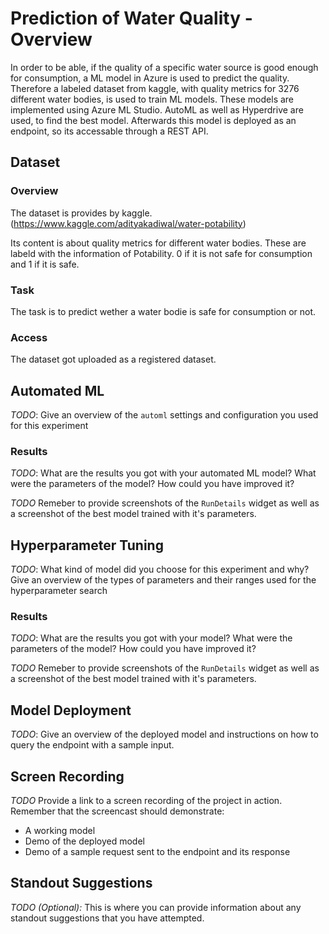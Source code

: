# Prediction of Water Quality - Overview

In order to be able, if the quality of a specific water source is good enough for consumption, a ML model in Azure is used to predict the quality. Therefore a labeled dataset from kaggle, with quality metrics for 3276 different water bodies, is used to train ML models. These models are implemented using Azure ML Studio. AutoML as well as Hyperdrive are used, to find the best model. Afterwards this model is deployed as an endpoint, so its accessable through a REST API.   


## Dataset

### Overview
The dataset is provides by kaggle. (https://www.kaggle.com/adityakadiwal/water-potability)

Its content is about quality metrics for different water bodies. These are labeld with the information of Potability. 0 if it is not safe for consumption and 1 if it is safe.

### Task
The task is to predict wether a water bodie is safe for consumption or not.

### Access
The dataset got uploaded as a registered dataset.

## Automated ML
*TODO*: Give an overview of the `automl` settings and configuration you used for this experiment

### Results
*TODO*: What are the results you got with your automated ML model? What were the parameters of the model? How could you have improved it?

*TODO* Remeber to provide screenshots of the `RunDetails` widget as well as a screenshot of the best model trained with it's parameters.

## Hyperparameter Tuning
*TODO*: What kind of model did you choose for this experiment and why? Give an overview of the types of parameters and their ranges used for the hyperparameter search


### Results
*TODO*: What are the results you got with your model? What were the parameters of the model? How could you have improved it?

*TODO* Remeber to provide screenshots of the `RunDetails` widget as well as a screenshot of the best model trained with it's parameters.

## Model Deployment
*TODO*: Give an overview of the deployed model and instructions on how to query the endpoint with a sample input.

## Screen Recording
*TODO* Provide a link to a screen recording of the project in action. Remember that the screencast should demonstrate:
- A working model
- Demo of the deployed  model
- Demo of a sample request sent to the endpoint and its response

## Standout Suggestions
*TODO (Optional):* This is where you can provide information about any standout suggestions that you have attempted.
